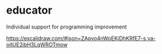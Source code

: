 # educator
Individual support for programming improvement

https://excalidraw.com/#json=ZApyo4nWoEKjDhKRfE7-s,va-oitUE2ibH3LqWROTmow
